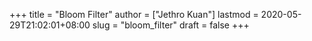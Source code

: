 +++
title = "Bloom Filter"
author = ["Jethro Kuan"]
lastmod = 2020-05-29T21:02:01+08:00
slug = "bloom_filter"
draft = false
+++

